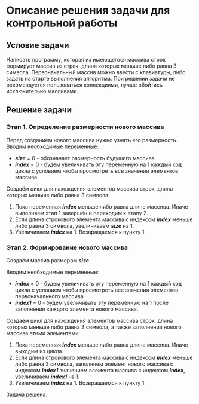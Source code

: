 # Описание решения задачи для контрольной работы
## Условие задачи
Написать программу, которая из имеющегося массива строк формирует массив из строк, длина которых меньше либо равна 3 символа. Первоначальный массив можно ввести с клавиатуры, либо задать на старте выполнения алгоритма. При решении задачи не рекомендуется пользоваться коллекциями, лучше обойтись исключительно массивами.
## Решение задачи
### Этап 1. Определение размерности нового массива
Перед созданием нового массива нужно узнать его размерность.
Вводим необходимые переменные:
* ***size*** = 0 - обозначает размерность будушего массива
* ***index*** = 0 - будем увеличивать эту переменную на 1 каждый ход цикла с условием чтобы просмотреть все значения элементов массива.

Создаём цикл для нахождения элементов массива строк, длина которых меньше либо равна 3 символа:
1. Пока переменная ***index*** меньше либо равна длине массива. Иначе выполняем этап 1 завершён и переходим к этапу 2.
2. Если длина строкового элемента массива с индексом ***index*** меньше либо равна 3 символа, увеличиваем ***size*** на 1.
3. Увеличиваем ***index*** на 1. Возвращаемся к пункту 1.

### Этап 2. Формирование нового массива
Создаём массив размером ***size***.

Вводим необходимые переменные:
* ***index*** = 0 - будем увеличивать эту переменную на 1 каждый ход цикла с условием чтобы просмотреть все значения элементов первоначального массива.
* ***index1*** = 0 - будем увеличивать эту переменную на 1 после заполнения каждого элемента нового массива.

Создаём цикл для нахождения элементов массива строк, длина которых меньше либо равна 3 символа, а также заполнения нового массива этими элементами:
1. Пока переменная ***index*** меньше либо равна длине массива. Иначе выходим из цикла.
2. Если длина строкового элемента массива с индексом ***index*** меньше либо равна 3 символа, заполняем элемент нового массива c индексом ***index1*** значением элемента массива с индексом ***index***, увеличиваем ***index1*** на 1.
3. Увеличиваем ***index*** на 1. Возвращаемся к пункту 1.

Задача решена.

